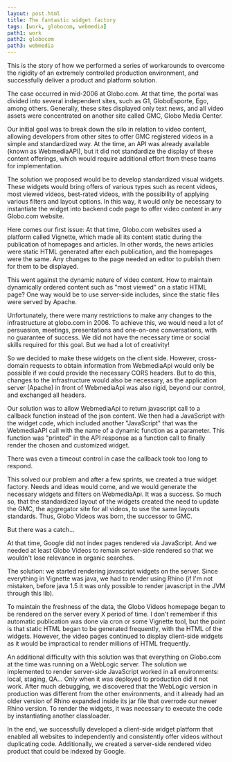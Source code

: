 ```yaml
---
layout: post.html
title: The fantastic widget factory
tags: [work, globocom, webmedia]
path1: work
path2: globocom
path3: webmedia
---
```


This is the story of how we performed a series of workarounds to overcome the rigidity of an extremely controlled production environment, and successfully deliver a product and platform solution.

The case occurred in mid-2006 at Globo.com. At that time, the portal was divided into several independent sites, such as G1, GloboEsporte, Ego, among others. Generally, these sites displayed only text news, and all video assets were concentrated on another site called GMC, Globo Media Center.

Our initial goal was to break down the silo in relation to video content, allowing developers from other sites to offer GMC registered videos in a simple and standardized way. At the time, an API was already available (known as WebmediaAPI), but it did not standardize the display of these content offerings, which would require additional effort from these teams for implementation.

The solution we proposed would be to develop standardized visual widgets. These widgets would bring offers of various types such as recent videos, most viewed videos, best-rated videos, with the possibility of applying various filters and layout options. In this way, it would only be necessary to instantiate the widget into backend code page to offer video content in any Globo.com website.

Here comes our first issue: At that time, Globo.com websites used a platform called Vignette, which made all its content static during the publication of homepages and articles. In other words, the news articles were static HTML generated after each publication, and the homepages were the same. Any changes to the page needed an editor to publish them for them to be displayed.

This went against the dynamic nature of video content. How to maintain dynamically ordered content such as "most viewed" on a static HTML page? One way would be to use server-side includes, since the static files were served by Apache.

Unfortunately, there were many restrictions to make any changes to the infrastructure at globo.com in 2006. To achieve this, we would need a lot of persuasion, meetings, presentations and one-on-one conversations, with no guarantee of success. We did not have the necessary time or social skills required for this goal. But we had a lot of creativity!

So we decided to make these widgets on the client side. However, cross-domain requests to obtain information from WebmediaApi would only be possible if we could provide the necessary CORS headers. But to do this, changes to the infrastructure would also be necessary, as the application server (Apache) in front of WebmediaApi was also rigid, beyond our control, and exchanged all headers.

Our solution was to allow WebmediaApi to return javascript call to a callback function instead of the json content. We then had a JavaScript with the widget code, which included another "JavaScript" that was the WebmediaAPI call with the name of a dynamic function as a parameter. This function was "printed" in the API response as a function call to finally render the chosen and customized widget.

There was even a timeout control in case the callback took too long to respond.

This solved our problem and after a few sprints, we created a true widget factory. Needs and ideas would come, and we would generate the necessary widgets and filters on WebmediaApi. It was a success. So much so, that the standardized layout of the widgets created the need to update the GMC, the aggregator site for all videos, to use the same layouts standards. Thus, Globo Vídeos was born, the successor to GMC.

But there was a catch...

At that time, Google did not index pages rendered via JavaScript. And we needed at least Globo Videos to remain server-side rendered so that we wouldn't lose relevance in organic searches.

The solution: we started rendering javascript widgets on the server. Since everything in Vignette was java, we had to render using Rhino (if I'm not mistaken, before java 1.5 it was only possible to render javascript in the JVM through this lib).

To maintain the freshness of the data, the Globo Vídeos homepage began to be rendered on the server every X period of time. I don't remember if this automatic publication was done via cron or some Vignette tool, but the point is that static HTML began to be generated frequently, with the HTML of the widgets. However, the video pages continued to display client-side widgets as it would be impractical to render millions of HTML frequently.

An additional difficulty with this solution was that everything on Globo.com at the time was running on a WebLogic server. The solution we implemented to render server-side JavaScript worked in all environments: local, staging, QA... Only when it was deployed to production did it not work. After much debugging, we discovered that the WebLogic version in production was different from the other environments, and it already had an older version of Rhino expanded inside its jar file that overrode our newer Rhino version. To render the widgets, it was necessary to execute the code by instantiating another classloader.

In the end, we successfully developed a client-side widget platform that enabled all websites to independently and consistently offer videos without duplicating code. Additionally, we created a server-side rendered video product that could be indexed by Google.
